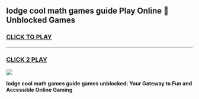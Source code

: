 
## lodge cool math games guide Play Online 👋 Unblocked Games
<h3>
<a href="https://news.freeplayer.one?title=lodge_cool_math_games_guide&ref=17CMG">CLICK TO PLAY</a></h3>
<hr>

<h3>
<a href="https://news.freeplayer.one?title=lodge_cool_math_games_guide&ref=17CMG">CLICK 2 PLAY</a>
  
</h3>

<a href="https://news.freeplayer.one?title=lodge_cool_math_games_guide&ref=17CMG/"><img src="https://clearcache.store/games.png"></a>


**lodge cool math games guide games unblocked: Your Gateway to Fun and Accessible Online Gaming**
